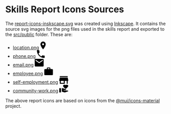 # Skills Report Icons Sources 
The [report-icons-inskscape.svg](report-icons-inskscape.svg) was created using [Inkscape](https://inkscape.org/). It contains the source svg images for the png files used in the skills report and exported to the [src/public](../public) folder. These are:
- [location.png](../public/location.png) <img src="../public/location.png" height="24" />
- [phone.png](../public/phone.png) <img src="../public/phone.png" height="24" />
- [email.png](../public/email.png) <img src="../public/email.png" height="24" />
- [employee.png](../public/employee.png) <img src="../public/employee.png" height="24" /> 
- [self-employment.png](../public/self-employment.png) <img src="../public/self-employment.png" height="24" />
- [community-work.png](../public/community-work.png) <img src="../public/community-work.png" height="24" />

The above report icons are based on icons from the [@mui/icons-material](https://mui.com/material-ui/material-icons/) project.